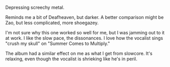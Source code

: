 Depressing screechy metal.

Reminds me a bit of Deafheaven, but darker. A better comparison might be Zao, but less
complicated, more shoegazey.

I'm not sure why this one worked so well for me, but I was jamming out to it at work.
I like the slow pace, the dissonances. I love how the vocalist sings "crush my skull" on
"Summer Comes to Multiply."

The album had a similar effect on me as what I get from slowcore. It's relaxing, even
though the vocalist is shrieking like he's in peril.
